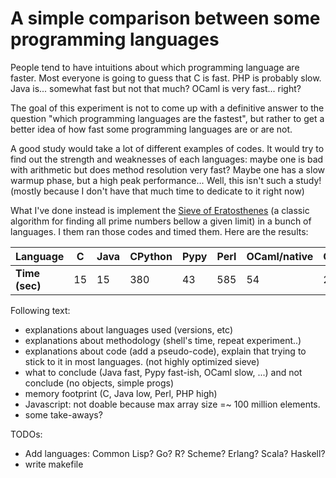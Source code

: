 A simple comparison between some programming languages
===

People tend to have intuitions about which programming language are
faster. Most everyone is going to guess that C is fast. PHP is
probably slow. Java is... somewhat fast but not that much? OCaml is
very fast... right?

The goal of this experiment is not to come up with a definitive answer
to the question "which programming languages are the fastest", but
rather to get a better idea of how fast some programming languages are
or are not.

A good study would take a lot of different examples of codes. It would
try to find out the strength and weaknesses of each languages: maybe
one is bad with arithmetic but does method resolution very fast? Maybe
one has a slow warmup phase, but a high peak performance... Well, this
isn't such a study! (mostly because I don't have that much time to
dedicate to it right now)

What I've done instead is implement the [Sieve of
Eratosthenes](https://en.wikipedia.org/wiki/Sieve_of_Eratosthenes) (a
classic algorithm for finding all prime numbers bellow a given limit)
in a bunch of languages. I them ran those codes and timed them. Here
are the results:

| **Language**   | C   | Java   | CPython | Pypy  | Perl  | OCaml/native  | OCaml/bytecode  | PHP | Ruby |
| -----------    | --- | -----  |-------- | ----- | ----- | ------------- | --------------- | --- | ---- |
| **Time (sec)** |15   | 15     |  380    |  43   | 585   |  54           |   208           | 253 | 242  |


Following text:

 - explanations about languages used (versions, etc)
 - explanations about methodology (shell's time, repeat experiment..)
 - explanations about code (add a pseudo-code), explain that trying to stick to it in most languages. (not highly optimized sieve)
 - what to conclude (Java fast, Pypy fast-ish, OCaml slow, ...) and not conclude (no objects, simple progs)
 - memory footprint (C, Java low, Perl, PHP high)
 - Javascript: not doable because max array size =~ 100 million elements.
 - some take-aways?

TODOs:

 - Add languages: Common Lisp? Go? R? Scheme? Erlang? Scala? Haskell?
 - write makefile
